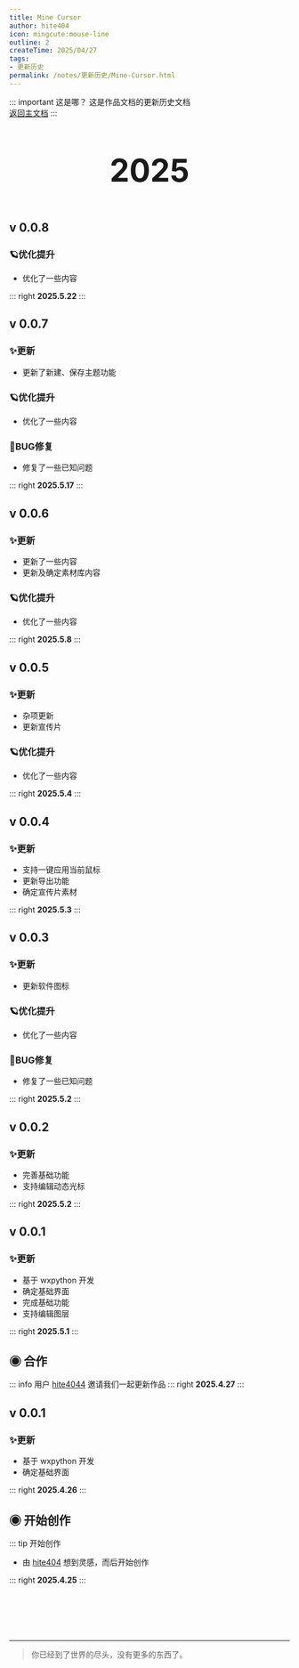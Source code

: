 ```yaml
---
title: Mine Cursor
author: hite404
icon: mingcute:mouse-line
outline: 2
createTime: 2025/04/27
tags:
- 更新历史
permalink: /notes/更新历史/Mine-Cursor.html
---
```


::: important 这是哪？
这是作品文档的更新历史文档  
[返回主文档](/notes/Mine-Cursor.html)
:::

<div style="text-align: center; ">
    <p style="font-size: 56px; font-weight: 650; margin-top: 60px">2025</p>
</div>


## v 0.0.8 <Badge text="内测版" type="danger" />
### 🪐优化提升

- 优化了一些内容

::: right
**2025.5.22**
:::


## v 0.0.7 <Badge text="内测版" type="danger" />
### ✨更新

- 更新了新建、保存主题功能

### 🪐优化提升

- 优化了一些内容

### 🐛BUG修复

- 修复了一些已知问题

::: right
**2025.5.17**
:::


## v 0.0.6 <Badge text="内测版" type="danger" />
### ✨更新

- 更新了一些内容
- 更新及确定素材库内容

### 🪐优化提升

- 优化了一些内容

::: right
**2025.5.8**
:::


## v 0.0.5 <Badge text="内测版" type="danger" />
### ✨更新

- 杂项更新
- 更新宣传片

### 🪐优化提升

- 优化了一些内容

::: right
**2025.5.4**
:::


## v 0.0.4 <Badge text="内测版" type="danger" />
### ✨更新

- 支持一键应用当前鼠标
- 更新导出功能
- 确定宣传片素材

::: right
**2025.5.3**
:::


## v 0.0.3 <Badge text="内测版" type="danger" />
### ✨更新

- 更新软件图标

### 🪐优化提升

- 优化了一些内容

### 🐛BUG修复

- 修复了一些已知问题

::: right
**2025.5.2**
:::


## v 0.0.2 <Badge text="内测版" type="danger" />
### ✨更新

- 完善基础功能
- 支持编辑动态光标

::: right
**2025.5.2**
:::


## v 0.0.1 <Badge text="内测版" type="danger" />
### ✨更新

- 基于 wxpython 开发
- 确定基础界面
- 完成基础功能
- 支持编辑图层

::: right
**2025.5.1**
:::


## ◉ 合作
::: info 用户 [hite4044](/friends/) 邀请我们一起更新作品
::: right
**2025.4.27**
:::


## v 0.0.1 <Badge text="内测版" type="danger" />
### ✨更新

- 基于 wxpython 开发
- 确定基础界面

::: right
**2025.4.26**
:::


## ◉ 开始创作
::: tip 开始创作
- 由 [hite404](/friends/) 想到灵感，而后开始创作

::: right
**2025.4.25**
:::

<p style="margin-top: 100px"></p>

---

> 你已经到了世界的尽头，没有更多的东西了。